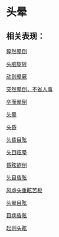 # 头晕## 相关表现： [猝然晕倒](https://www.gmzyjc.com/search/result?wd=猝然晕倒)[头脑旋转](https://www.gmzyjc.com/search/result?wd=头脑旋转)[动则晕厥](https://www.gmzyjc.com/search/result?wd=动则晕厥)[突然晕倒，不省人事](https://www.gmzyjc.com/search/result?wd=突然晕倒，不省人事)[卒而晕倒](https://www.gmzyjc.com/search/result?wd=卒而晕倒)[头晕](https://www.gmzyjc.com/search/result?wd=头晕)[头昏](https://www.gmzyjc.com/search/result?wd=头昏)[头昏目眩](https://www.gmzyjc.com/search/result?wd=头昏目眩)[头目眩晕](https://www.gmzyjc.com/search/result?wd=头目眩晕)[昏眩欲倒](https://www.gmzyjc.com/search/result?wd=昏眩欲倒)[头目昏眩](https://www.gmzyjc.com/search/result?wd=头目昏眩)[风虚头重眩苦极](https://www.gmzyjc.com/search/result?wd=风虚头重眩苦极)[头晕目眩](https://www.gmzyjc.com/search/result?wd=头晕目眩)[目病昏眩](https://www.gmzyjc.com/search/result?wd=目病昏眩)[起则头眩](https://www.gmzyjc.com/search/result?wd=起则头眩)